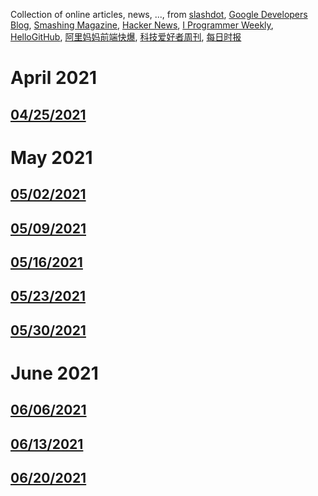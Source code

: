 Collection of online articles, news, ..., from [slashdot](https://slashdot.org/), [Google Developers Blog](https://developers.googleblog.com/), [Smashing Magazine](https://www.smashingmagazine.com/), [Hacker News](https://news.ycombinator.com/), [I Programmer Weekly](https://www.i-programmer.info/i-programmer-weekly), [
HelloGitHub](https://hellogithub.com/), [阿里妈妈前端快爆](https://zhuanlan.zhihu.com/mm-fe), [科技爱好者周刊](https://github.com/ruanyf/weekly), [每日时报](https://wubaiqing.github.io/zaobao/)

# April 2021
## [04/25/2021](2021/0425.md)

# May 2021
## [05/02/2021](2021/0502.md)
## [05/09/2021](2021/0509.md)
## [05/16/2021](2021/0516.md)
## [05/23/2021](2021/0523.md)
## [05/30/2021](2021/0530.md)

# June 2021
## [06/06/2021](2021/0606.md)
## [06/13/2021](2021/0613.md)
## [06/20/2021](2021/0620.md)
